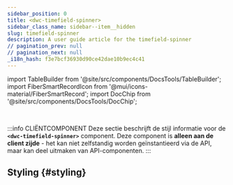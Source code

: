 ```yaml
---
sidebar_position: 0
title: <dwc-timefield-spinner>
sidebar_class_name: sidebar--item__hidden
slug: timefield-spinner
description: A user guide article for the timefield-spinner
// pagination_prev: null
// pagination_next: null
_i18n_hash: f3e7bcf36930d90ce42dae10b9ec4c41
---
```

import TableBuilder from '@site/src/components/DocsTools/TableBuilder';
import FiberSmartRecordIcon from '@mui/icons-material/FiberSmartRecord';
import DocChip from '@site/src/components/DocsTools/DocChip';

<DocChip chip='shadow' />

<br />

:::info CLIËNTCOMPONENT
Deze sectie beschrijft de stijl informatie voor de **`<dwc-timefield-spinner>`** component. Deze component is **alleen aan de client zijde** - het kan niet zelfstandig worden geïnstantieerd via de API, maar kan deel uitmaken van API-componenten.
:::

## Styling {#styling}

<TableBuilder name="dwc-timefield-spinner" clientComponent />
